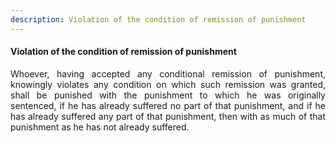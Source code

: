 ```yaml
---
description: Violation of the condition of remission of punishment
---
```


#### Violation of the condition of remission of punishment
<div style="text-align: justify">

Whoever, having accepted any conditional remission of punishment, knowingly violates any condition on which such remission was granted, shall be punished with the punishment to which he was originally sentenced, if he has already suffered no part of that punishment, and if he has already suffered any part of that punishment, then with as much of that punishment as he has not already suffered.

</div>
